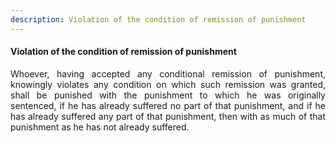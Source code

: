 ```yaml
---
description: Violation of the condition of remission of punishment
---
```


#### Violation of the condition of remission of punishment
<div style="text-align: justify">

Whoever, having accepted any conditional remission of punishment, knowingly violates any condition on which such remission was granted, shall be punished with the punishment to which he was originally sentenced, if he has already suffered no part of that punishment, and if he has already suffered any part of that punishment, then with as much of that punishment as he has not already suffered.

</div>
